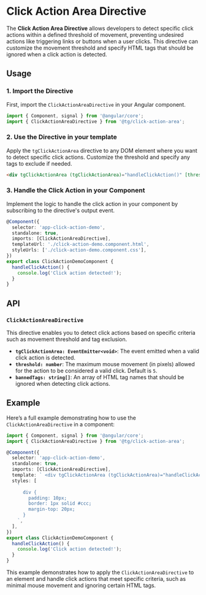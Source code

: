 # Click Action Area Directive

The **Click Action Area Directive** allows developers to detect specific click actions within a defined threshold of movement, preventing undesired actions like triggering links or buttons when a user clicks. This directive can customize the movement threshold and specify HTML tags that should be ignored when a click action is detected.

## Usage

### 1. Import the Directive

First, import the `ClickActionAreaDirective` in your Angular component.

```ts
import { Component, signal } from '@angular/core';
import { ClickActionAreaDirective } from '@tg/click-action-area';
```

### 2. Use the Directive in your template

Apply the `tgClickActionArea` directive to any DOM element where you want to detect specific click actions. Customize the threshold and specify any tags to exclude if needed.

```html
<div tgClickActionArea (tgClickActionArea)="handleClickAction()" [threshold]="10" [bannedTags]="['A', 'BUTTON']">Click within this area!</div>
```

### 3. Handle the Click Action in your Component

Implement the logic to handle the click action in your component by subscribing to the directive's output event.

```ts
@Component({
  selector: 'app-click-action-demo',
  standalone: true,
  imports: [ClickActionAreaDirective],
  templateUrl: './click-action-demo.component.html',
  styleUrls: ['./click-action-demo.component.css'],
})
export class ClickActionDemoComponent {
  handleClickAction() {
    console.log('Click action detected!');
  }
}
```

## API

### `ClickActionAreaDirective`

This directive enables you to detect click actions based on specific criteria such as movement threshold and tag exclusion.

- **`tgClickActionArea: EventEmitter<void>`**: The event emitted when a valid click action is detected.
- **`threshold: number`**: The maximum mouse movement (in pixels) allowed for the action to be considered a valid click. Default is `5`.
- **`bannedTags: string[]`**: An array of HTML tag names that should be ignored when detecting click actions.

## Example

Here’s a full example demonstrating how to use the `ClickActionAreaDirective` in a component:

```ts
import { Component, signal } from '@angular/core';
import { ClickActionAreaDirective } from '@tg/click-action-area';

@Component({
  selector: 'app-click-action-demo',
  standalone: true,
  imports: [ClickActionAreaDirective],
  template: ` <div tgClickActionArea (tgClickActionArea)="handleClickAction()" [threshold]="10" [bannedTags]="['A', 'BUTTON']">Click within this area!</div> `,
  styles: [
    `
      div {
        padding: 10px;
        border: 1px solid #ccc;
        margin-top: 20px;
      }
    `,
  ],
})
export class ClickActionDemoComponent {
  handleClickAction() {
    console.log('Click action detected!');
  }
}
```

This example demonstrates how to apply the `ClickActionAreaDirective` to an element and handle click actions that meet specific criteria, such as minimal mouse movement and ignoring certain HTML tags.
